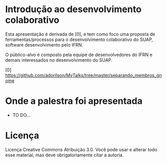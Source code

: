 # Introdução ao desenvolvimento colaborativo

Esta apresentação é derivada de [0], e tem como foco uma proposta de
ferramentas/processos para o desenvolvimento colaborativo do SUAP, software desenvolvimento pelo IFRN.

O público-alvo é composto pela equipe de desenvolvedores do IFRN e demais interessados no desenvolvimento do SUAP.

[0] https://github.com/adorilson/MyTalks/tree/master/separando_membros_gnome

# Onde a palestra foi apresentada

* TO DO...

# Licença

Licença Creative Commons Atribuição 3.0. Você pode usar e alterar todo
esse material, mas deve obrigatoriamente citar a autoria.

